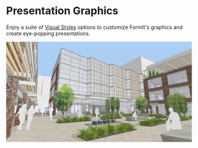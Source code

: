 # Presentation Graphics

Enjoy a suite of [Visual Styles](../tool-library/visual-styles.md) options to customize FormIt's graphics and create eye-popping presentations.

![](<../.gitbook/assets/screen1 (1).jpg>)
